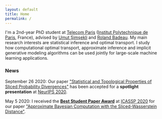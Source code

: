 ```yaml
---
layout: default
title: Home
permalink: /
---
```


<p> I'm a 2nd-year PhD student at <a href="https://www.telecom-paris.fr/en/home" target="_blank">Telecom Paris</a> (<a href="https://www.ip-paris.fr/en/home-en/" target="_blank">Institut Polytechnique de Paris</a>, France), advised by <a href="https://perso.telecom-paristech.fr/simsekli/" target="_blank">Umut &#350;im&#351;ekli</a> and <a href="https://perso.telecom-paristech.fr/rbadeau/" target="_blank">Roland Badeau</a>. My main research interests are statistical inference and optimal transport. I study how computational optimal transport, approximate inference and implicit generative modeling algorithms can be used jointly for large-scale machine learning applications. </p>

<h3> News </h3>
September 26 2020: Our paper <a href="https://arxiv.org/abs/2003.05783" target="_blank">"Statistical and Topological Properties of Sliced Probability Divergences"</a> has been accepted for a <b>spotlight presentation</b> at <a href="https://nips.cc/Conferences/2020/Dates" target="_blank">NeurIPS 2020</a>. 

May 5 2020: I received the <a href="https://2020.ieeeicassp.org/general/icassp-best-paper-awards/" target="_blank"><b>Best Student Paper Award</b></a> at <a href="https://2020.ieeeicassp.org/" target="_blank">ICASSP 2020</a> for our paper <a href="https://arxiv.org/abs/1910.12815" target="_blank">"Approximate Bayesian Computation with the Sliced-Wasserstein Distance"</a>. 
